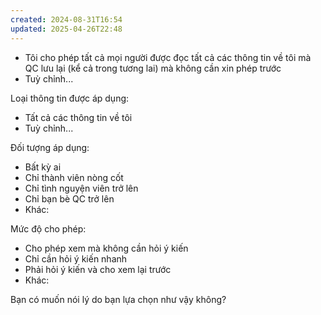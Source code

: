 ```yaml
---
created: 2024-08-31T16:54
updated: 2025-04-26T22:48
---
```

- Tôi cho phép tất cả mọi người được đọc tất cả các thông tin về tôi mà QC lưu lại (kể cả trong tương lai) mà không cần xin phép trước
- Tuỳ chỉnh...

Loại thông tin được áp dụng:
- Tất cả các thông tin về tôi
- Tuỳ chỉnh...

Đối tượng áp dụng:
- Bất kỳ ai
- Chỉ thành viên nòng cốt
- Chỉ tình nguyện viên trở lên
- Chỉ bạn bè QC trở lên
- Khác:

Mức độ cho phép:
- Cho phép xem mà không cần hỏi ý kiến
- Chỉ cần hỏi ý kiến nhanh
- Phải hỏi ý kiến và cho xem lại trước
- Khác:

Bạn có muốn nói lý do bạn lựa chọn như vậy không?
